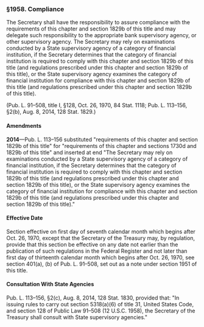 ### §1958. Compliance ###

The Secretary shall have the responsibility to assure compliance with the requirements of this chapter and section 1829b of this title and may delegate such responsibility to the appropriate bank supervisory agency, or other supervisory agency. The Secretary may rely on examinations conducted by a State supervisory agency of a category of financial institution, if the Secretary determines that the category of financial institution is required to comply with this chapter and section 1829b of this title (and regulations prescribed under this chapter and section 1829b of this title), or the State supervisory agency examines the category of financial institution for compliance with this chapter and section 1829b of this title (and regulations prescribed under this chapter and section 1829b of this title).

(Pub. L. 91–508, title I, §128, Oct. 26, 1970, 84 Stat. 1118; Pub. L. 113–156, §2(b), Aug. 8, 2014, 128 Stat. 1829.)

#### Amendments ####

**2014**—Pub. L. 113–156 substituted "requirements of this chapter and section 1829b of this title" for "requirements of this chapter and sections 1730d and 1829b of this title" and inserted at end "The Secretary may rely on examinations conducted by a State supervisory agency of a category of financial institution, if the Secretary determines that the category of financial institution is required to comply with this chapter and section 1829b of this title (and regulations prescribed under this chapter and section 1829b of this title), or the State supervisory agency examines the category of financial institution for compliance with this chapter and section 1829b of this title (and regulations prescribed under this chapter and section 1829b of this title)."

#### Effective Date ####

Section effective on first day of seventh calendar month which begins after Oct. 26, 1970, except that the Secretary of the Treasury may, by regulation, provide that this section be effective on any date not earlier than the publication of such regulations in the Federal Register and not later than first day of thirteenth calendar month which begins after Oct. 26, 1970, see section 401(a), (b) of Pub. L. 91–508, set out as a note under section 1951 of this title.

#### Consultation With State Agencies ####

Pub. L. 113–156, §2(c), Aug. 8, 2014, 128 Stat. 1830, provided that: "In issuing rules to carry out section 5318(a)(6) of title 31, United States Code, and section 128 of Public Law 91–508 (12 U.S.C. 1958), the Secretary of the Treasury shall consult with State supervisory agencies."
